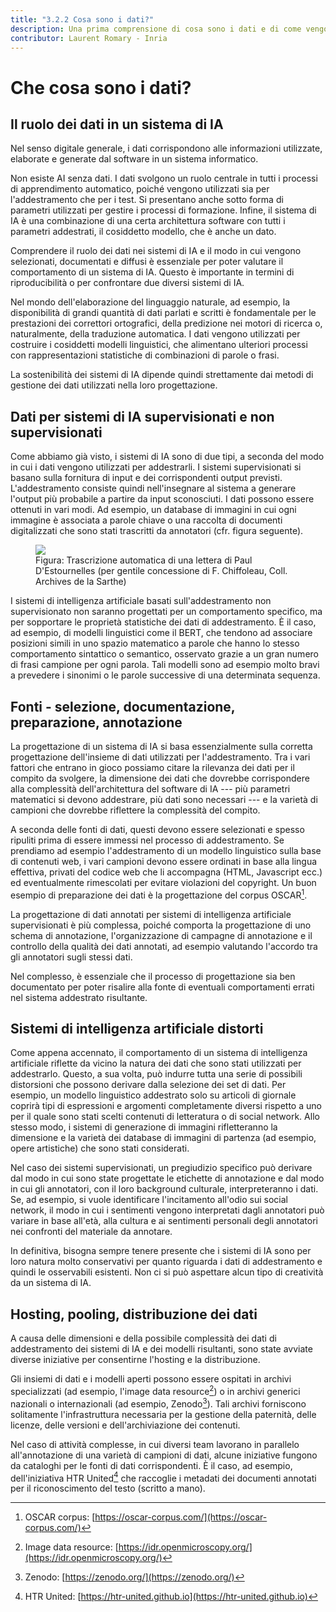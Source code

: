 ```yaml
---
title: "3.2.2 Cosa sono i dati?"
description: Una prima comprensione di cosa sono i dati e di come vengono utilizzati nell'IA.
contributor: Laurent Romary - Inria
---
```

# Che cosa sono i dati?

## Il ruolo dei dati in un sistema di IA

Nel senso digitale generale, i dati corrispondono alle informazioni utilizzate, elaborate e generate dal software in un sistema informatico.

Non esiste AI senza dati. I dati svolgono un ruolo centrale in tutti i processi di apprendimento automatico, poiché vengono utilizzati sia per l'addestramento che per i test. Si presentano anche sotto forma di parametri utilizzati per gestire i processi di formazione. Infine, il sistema di IA è una combinazione di una certa architettura software con tutti i parametri addestrati, il cosiddetto modello, che è anche un dato.

Comprendere il ruolo dei dati nei sistemi di IA e il modo in cui vengono selezionati, documentati e diffusi è essenziale per poter valutare il comportamento di un sistema di IA. Questo è importante in termini di riproducibilità o per confrontare due diversi sistemi di IA.

Nel mondo dell'elaborazione del linguaggio naturale, ad esempio, la disponibilità di grandi quantità di dati parlati e scritti è fondamentale per le prestazioni dei correttori ortografici, della predizione nei motori di ricerca o, naturalmente, della traduzione automatica. I dati vengono utilizzati per costruire i cosiddetti modelli linguistici, che alimentano ulteriori processi con rappresentazioni statistiche di combinazioni di parole o frasi.

La sostenibilità dei sistemi di IA dipende quindi strettamente dai metodi di gestione dei dati utilizzati nella loro progettazione.

## Dati per sistemi di IA supervisionati e non supervisionati

Come abbiamo già visto, i sistemi di IA sono di due tipi, a seconda del modo in cui i dati vengono utilizzati per addestrarli. I sistemi supervisionati si basano sulla fornitura di input e dei corrispondenti output previsti. L'addestramento consiste quindi nell'insegnare al sistema a generare l'output più probabile a partire da input sconosciuti. I dati possono essere ottenuti in vari modi. Ad esempio, un database di immagini in cui ogni immagine è associata a parole chiave o una raccolta di documenti digitalizzati che sono stati trascritti da annotatori (cfr. figura seguente).

<figure>
	 <img src="Images/3-2-2-Automatic-transcription-of-a-letter.png" />
	 <figcaption>Figura: Trascrizione automatica di una lettera di Paul D'Estournelles (per gentile concessione di F. Chiffoleau, Coll. Archives de la Sarthe)</figcaption>
</figure>

I sistemi di intelligenza artificiale basati sull'addestramento non supervisionato non saranno progettati per un comportamento specifico, ma per sopportare le proprietà statistiche dei dati di addestramento. È il caso, ad esempio, di modelli linguistici come il BERT, che tendono ad associare posizioni simili in uno spazio matematico a parole che hanno lo stesso comportamento sintattico o semantico, osservato grazie a un gran numero di frasi campione per ogni parola. Tali modelli sono ad esempio molto bravi a prevedere i sinonimi o le parole successive di una determinata sequenza.

## Fonti - selezione, documentazione, preparazione, annotazione

La progettazione di un sistema di IA si basa essenzialmente sulla corretta progettazione dell'insieme di dati utilizzati per l'addestramento. Tra i vari fattori che entrano in gioco possiamo citare la rilevanza dei dati per il compito da svolgere, la dimensione dei dati che dovrebbe corrispondere alla complessità dell'architettura del software di IA --- più parametri matematici si devono addestrare, più dati sono necessari --- e la varietà di campioni che dovrebbe riflettere la complessità del compito.

A seconda delle fonti di dati, questi devono essere selezionati e spesso ripuliti prima di essere immessi nel processo di addestramento. Se prendiamo ad esempio l'addestramento di un modello linguistico sulla base di contenuti web, i vari campioni devono essere ordinati in base alla lingua effettiva, privati del codice web che li accompagna (HTML, Javascript ecc.) ed eventualmente rimescolati per evitare violazioni del copyright. Un buon esempio di preparazione dei dati è la progettazione del corpus OSCAR[^1].

La progettazione di dati annotati per sistemi di intelligenza artificiale supervisionati è più complessa, poiché comporta la progettazione di uno schema di annotazione, l'organizzazione di campagne di annotazione e il controllo della qualità dei dati annotati, ad esempio valutando l'accordo tra gli annotatori sugli stessi dati.

Nel complesso, è essenziale che il processo di progettazione sia ben documentato per poter risalire alla fonte di eventuali comportamenti errati nel sistema addestrato risultante.

## Sistemi di intelligenza artificiale distorti

Come appena accennato, il comportamento di un sistema di intelligenza artificiale riflette da vicino la natura dei dati che sono stati utilizzati per addestrarlo. Questo, a sua volta, può indurre tutta una serie di possibili distorsioni che possono derivare dalla selezione dei set di dati. Per esempio, un modello linguistico addestrato solo su articoli di giornale coprirà tipi di espressioni e argomenti completamente diversi rispetto a uno per il quale sono stati scelti contenuti di letteratura o di social network. Allo stesso modo, i sistemi di generazione di immagini rifletteranno la dimensione e la varietà dei database di immagini di partenza (ad esempio, opere artistiche) che sono stati considerati.

Nel caso dei sistemi supervisionati, un pregiudizio specifico può derivare dal modo in cui sono state progettate le etichette di annotazione e dal modo in cui gli annotatori, con il loro background culturale, interpreteranno i dati. Se, ad esempio, si vuole identificare l'incitamento all'odio sui social network, il modo in cui i sentimenti vengono interpretati dagli annotatori può variare in base all'età, alla cultura e ai sentimenti personali degli annotatori nei confronti del materiale da annotare.

In definitiva, bisogna sempre tenere presente che i sistemi di IA sono per loro natura molto conservativi per quanto riguarda i dati di addestramento e quindi le osservabili esistenti. Non ci si può aspettare alcun tipo di creatività da un sistema di IA.

## Hosting, pooling, distribuzione dei dati

A causa delle dimensioni e della possibile complessità dei dati di addestramento dei sistemi di IA e dei modelli risultanti, sono state avviate diverse iniziative per consentirne l'hosting e la distribuzione.

Gli insiemi di dati e i modelli aperti possono essere ospitati in archivi specializzati (ad esempio, l'image data resource[^2]) o in archivi generici nazionali o internazionali (ad esempio, Zenodo[^3]). Tali archivi forniscono solitamente l'infrastruttura necessaria per la gestione della paternità, delle licenze, delle versioni e dell'archiviazione dei contenuti.

Nel caso di attività complesse, in cui diversi team lavorano in parallelo all'annotazione di una varietà di campioni di dati, alcune iniziative fungono da cataloghi per le fonti di dati corrispondenti. È il caso, ad esempio, dell'iniziativa HTR United[^4] che raccoglie i metadati dei documenti annotati per il riconoscimento del testo (scritto a mano).

[^1]: OSCAR corpus: [https://oscar-corpus.com/](https://oscar-corpus.com/)

[^2]: Image data resource: [https://idr.openmicroscopy.org/](https://idr.openmicroscopy.org/)

[^3]: Zenodo: [https://zenodo.org/](https://zenodo.org/)

[^4]: HTR United: [https://htr-united.github.io](https://htr-united.github.io)
